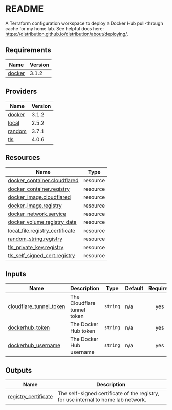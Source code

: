 # README
A Terraform configuration workspace to deploy a Docker Hub pull-through cache for my home lab.  See helpful docs here: <https://distribution.github.io/distribution/about/deploying/>.

<!-- BEGIN_TF_DOCS -->
## Requirements

| Name | Version |
|------|---------|
| <a name="requirement_docker"></a> [docker](#requirement\_docker) | 3.1.2 |

## Providers

| Name | Version |
|------|---------|
| <a name="provider_docker"></a> [docker](#provider\_docker) | 3.1.2 |
| <a name="provider_local"></a> [local](#provider\_local) | 2.5.2 |
| <a name="provider_random"></a> [random](#provider\_random) | 3.7.1 |
| <a name="provider_tls"></a> [tls](#provider\_tls) | 4.0.6 |

## Resources

| Name | Type |
|------|------|
| [docker_container.cloudflared](https://registry.terraform.io/providers/kreuzwerker/docker/3.1.2/docs/resources/container) | resource |
| [docker_container.registry](https://registry.terraform.io/providers/kreuzwerker/docker/3.1.2/docs/resources/container) | resource |
| [docker_image.cloudflared](https://registry.terraform.io/providers/kreuzwerker/docker/3.1.2/docs/resources/image) | resource |
| [docker_image.registry](https://registry.terraform.io/providers/kreuzwerker/docker/3.1.2/docs/resources/image) | resource |
| [docker_network.service](https://registry.terraform.io/providers/kreuzwerker/docker/3.1.2/docs/resources/network) | resource |
| [docker_volume.registry_data](https://registry.terraform.io/providers/kreuzwerker/docker/3.1.2/docs/resources/volume) | resource |
| [local_file.registry_certificate](https://registry.terraform.io/providers/hashicorp/local/latest/docs/resources/file) | resource |
| [random_string.registry](https://registry.terraform.io/providers/hashicorp/random/latest/docs/resources/string) | resource |
| [tls_private_key.registry](https://registry.terraform.io/providers/hashicorp/tls/latest/docs/resources/private_key) | resource |
| [tls_self_signed_cert.registry](https://registry.terraform.io/providers/hashicorp/tls/latest/docs/resources/self_signed_cert) | resource |

## Inputs

| Name | Description | Type | Default | Required |
|------|-------------|------|---------|:--------:|
| <a name="input_cloudflare_tunnel_token"></a> [cloudflare\_tunnel\_token](#input\_cloudflare\_tunnel\_token) | The Cloudflare tunnel token | `string` | n/a | yes |
| <a name="input_dockerhub_token"></a> [dockerhub\_token](#input\_dockerhub\_token) | The Docker Hub token | `string` | n/a | yes |
| <a name="input_dockerhub_username"></a> [dockerhub\_username](#input\_dockerhub\_username) | The Docker Hub username | `string` | n/a | yes |

## Outputs

| Name | Description |
|------|-------------|
| <a name="output_registry_certificate"></a> [registry\_certificate](#output\_registry\_certificate) | The self-signed certificate of the registry, for use internal to home lab network. |
<!-- END_TF_DOCS -->
